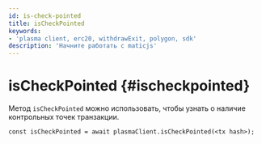 ```yaml
---
id: is-check-pointed
title: isCheckPointed
keywords:
- 'plasma client, erc20, withdrawExit, polygon, sdk'
description: 'Начните работать с maticjs'
---
```


# isCheckPointed {#ischeckpointed}

Метод `isCheckPointed` можно использовать, чтобы узнать о наличие контрольных точек транзакции.

```
const isCheckPointed = await plasmaClient.isCheckPointed(<tx hash>);
```
